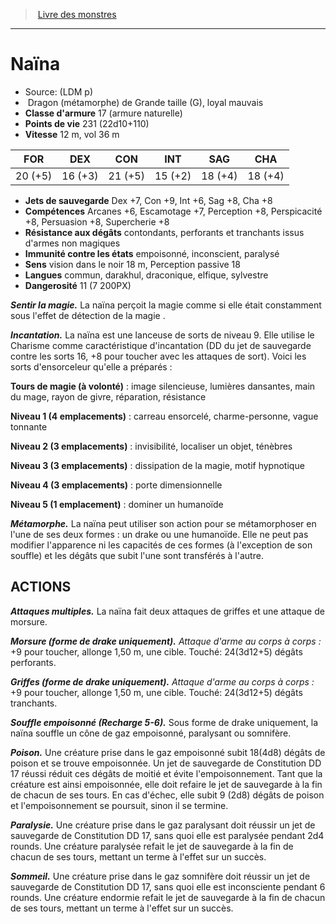 ﻿> [Livre des monstres](tome_of_beasts.md)

---

# Naïna

- Source: (LDM p)
-  Dragon (métamorphe) de Grande taille (G), loyal mauvais
- **Classe d'armure** 17 (armure naturelle)
- **Points de vie** 231 (22d10+110)
- **Vitesse** 12 m, vol 36 m

|FOR|DEX|CON|INT|SAG|CHA|
|---|---|---|---|---|---|
|20 (+5)|16 (+3)|21 (+5)|15 (+2)|18 (+4)|18 (+4)|

- **Jets de sauvegarde** Dex +7, Con +9, Int +6, Sag +8, Cha +8
- **Compétences** Arcanes +6, Escamotage +7, Perception +8, Perspicacité +8, Persuasion +8, Supercherie +8
- **Résistance aux dégâts** contondants, perforants et tranchants issus d'armes non magiques
- **Immunité contre les états** empoisonné, inconscient, paralysé
- **Sens** vision dans le noir 18 m, Perception passive 18
- **Langues** commun, darakhul, draconique, elfique, sylvestre
- **Dangerosité** 11 (7 200PX)

**_Sentir la magie._** La naïna perçoit la magie comme si elle était constamment sous l'effet de détection de la magie .

**_Incantation._** La naïna est une lanceuse de sorts de niveau 9. Elle utilise le Charisme comme caractéristique d'incantation (DD du jet de sauvegarde contre les sorts 16, +8 pour toucher avec les attaques de sort). Voici les sorts d'ensorceleur qu'elle a préparés :

**Tours de magie (à volonté)** : image silencieuse, lumières dansantes, main du mage, rayon de givre, réparation, résistance

**Niveau 1 (4 emplacements)** : carreau ensorcelé, charme-personne, vague tonnante

**Niveau 2 (3 emplacements)** : invisibilité, localiser un objet, ténèbres

**Niveau 3 (3 emplacements)** : dissipation de la magie, motif hypnotique

**Niveau 4 (3 emplacements)** : porte dimensionnelle

**Niveau 5 (1 emplacement)** : dominer un humanoïde

**_Métamorphe._** La naïna peut utiliser son action pour se métamorphoser en l'une de ses deux formes : un drake ou une humanoïde. Elle ne peut pas modifier l'apparence ni les capacités de ces formes (à l'exception de son souffle) et les dégâts que subit l'une sont transférés à l'autre.

## ACTIONS

**_Attaques multiples._** La naïna fait deux attaques de griffes et une attaque de morsure.

**_Morsure (forme de drake uniquement)._** _Attaque d'arme au corps à corps :_ +9 pour toucher, allonge 1,50 m, une cible. Touché:
24(3d12+5) dégâts perforants.

**_Griffes (forme de drake uniquement)._** _Attaque d'arme au corps à corps :_ +9 pour toucher, allonge 1,50 m, une cible. Touché:
24(3d12+5) dégâts tranchants.

**_Souffle empoisonné (Recharge 5-6)._** Sous forme de drake uniquement, la naïna souffle un cône de gaz empoisonné, paralysant ou somnifère.

**_Poison._** Une créature prise dans le gaz empoisonné subit 18(4d8) dégâts de poison et se trouve empoisonnée. Un jet de sauvegarde de Constitution DD 17 réussi réduit ces dégâts de moitié et évite l'empoisonnement. Tant que la créature est ainsi empoisonnée, elle doit refaire le jet de sauvegarde à la fin de chacun de ses tours. En cas d'échec, elle subit 9 (2d8) dégâts de poison et l'empoisonnement se poursuit, sinon il se termine.

**_Paralysie._** Une créature prise dans le gaz paralysant doit réussir un jet de sauvegarde de Constitution DD 17, sans quoi elle est paralysée pendant 2d4 rounds. Une créature paralysée refait le jet de sauvegarde à la fin de chacun de ses tours, mettant un terme à l'effet sur un succès.

**_Sommeil._** Une créature prise dans le gaz somnifère doit réussir un jet de sauvegarde de Constitution DD 17, sans quoi elle est inconsciente pendant 6 rounds. Une créature endormie refait le jet de sauvegarde à la fin de chacun de ses tours, mettant un terme à l'effet sur un succès.

